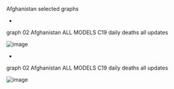 Afghanistan selected graphs

*

graph 02 Afghanistan ALL MODELS C19 daily deaths all updates

![image](https://github.com/pourmalek/CovidLongitudinal/assets/30849720/f60a2789-ebb9-4c59-914f-f5375866dc8a)

*

graph 02 Afghanistan ALL MODELS C19 daily deaths all updates

![image](https://github.com/pourmalek/CovidLongitudinal/assets/30849720/763d2f6a-ada4-42be-bd4c-a7ecaa9e3574)




